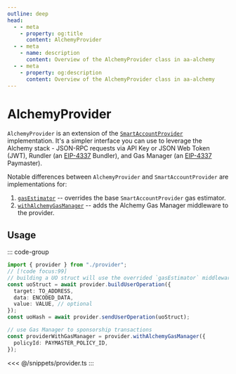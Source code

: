 ```yaml
---
outline: deep
head:
  - - meta
    - property: og:title
      content: AlchemyProvider
  - - meta
    - name: description
      content: Overview of the AlchemyProvider class in aa-alchemy
  - - meta
    - property: og:description
      content: Overview of the AlchemyProvider class in aa-alchemy
---
```


# AlchemyProvider

`AlchemyProvider` is an extension of the [`SmartAccountProvider`](/packages/aa-core/smart-account-client/introduction) implementation. It's a simpler interface you can use to leverage the Alchemy stack - JSON-RPC requests via API Key or JSON Web Token (JWT), Rundler (an [EIP-4337](https://eips.ethereum.org/EIPS/eip-4337) Bundler), and Gas Manager (an [EIP-4337](https://eips.ethereum.org/EIPS/eip-4337) Paymaster).

Notable differences between `AlchemyProvider` and `SmartAccountProvider` are implementations for:

1.  [`gasEstimator`](/packages/aa-core/smart-account-client/withGasEstimator.md) -- overrides the base `SmartAccountProvider` gas estimator.
2.  [`withAlchemyGasManager`](/packages/aa-alchemy/provider/withAlchemyGasManager.md) -- adds the Alchemy Gas Manager middleware to the provider.

## Usage

::: code-group

```ts [example.ts]
import { provider } from "./provider";
// [!code focus:99]
// building a UO struct will use the overrided `gasEstimator` middleware on AlchemyProvider
const uoStruct = await provider.buildUserOperation({
  target: TO_ADDRESS,
  data: ENCODED_DATA,
  value: VALUE, // optional
});
const uoHash = await provider.sendUserOperation(uoStruct);

// use Gas Manager to sponsorship transactions
const providerWithGasManager = provider.withAlchemyGasManager({
  policyId: PAYMASTER_POLICY_ID,
});
```

<<< @/snippets/provider.ts
:::
